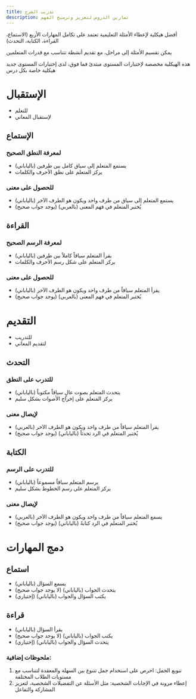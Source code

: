 ```yaml
---
title: تدريب الشرح
description: تمارين الدروس لتعزيز وترسيخ الفهم
---
```

أفضل هيكلية لإعطاء الأمثلة التعليمية تعتمد على تكامل المهارات الأربع (الاستماع، القراءة، الكتابة، التحدث)

يمكن تقسيم الأمثلة إلى مراحل، مع تقديم أنشطة تتناسب مع قدرات المتعلمين

هذه الهيكلية مخصصة لإختبارات المستوى مبتدئ فما فوق، لدى إختبارات المستوى جديد هيكلية خاصة بكل درس
# الإستقبال
- للتعلم
- لإستقبال المعاني
## الإستماع
### لمعرفة النطق الصحيح
- يستمع المتعلم إلى سياق كامل بين طرفين (بالياباني)
- يركز المتعلم على نطق الأحرف والكلمات
### للحصول على معنى
- يستمع المتعلم إلى سياق من طرف واحد ويكون هو الطرف الآخر (بالياباني)
- يُختبر المتعلم في فهم المعنى (بالعربي) (يوجد جواب صحيح)
## القراءة
### لمعرفة الرسم الصحيح
- يقرأ المتعلم سياقاً كاملاً بين طرفين (بالياباني)
- يركز المتعلم على شكل رسم الأحرف والكلمات
### للحصول على معنى
- يقرأ المتعلم سياقاً من طرف واحد ويكون هو الطرف الآخر (بالياباني)
- يُختبر المتعلم في فهم المعنى (بالعربي) (يوجد جواب صحيح)
# التقديم
- للتدريب
- لتقديم المعاني
## التحدث
### للتدرب على النطق
- يتحدث المتعلم بصوت عالٍ سياقاً مكتوباً (بالياباني)
- يركز المتعلم على إخراج الأصوات بشكل سليم
### لإيصال معنى
- يقرأ المتعلم سياقاً من طرف واحد ويكون هو الطرف الآخر (بالعربي)
- يُختبر المتعلم في الرد تحدثاً (بالياباني) (يوجد جواب صحيح)
## الكتابة
### للتدرب على الرسم
- يرسم المتعلم سياقاً مسموعاً (بالياباني)
- يركز المتعلم على رسم الخطوط بشكل سليم
### لإيصال معنى
- يسمع المتعلم سياقاً من طرف واحد ويكون هو الطرف الآخر (بالعربي)
- يُختبر المتعلم في الرد كتابةً (بالياباني) (يوجد جواب صحيح)
# دمج المهارات
## استماع
- يسمع السؤال (بالياباني)
- يتحدث الجواب (بالياباني) (لا يوجد جواب صحيح)
- يكتب السؤال والجواب (بالياباني) (إختياري)
## قراءة
- يقرأ السؤال (بالياباني)
- يكتب الجواب (بالياباني) (لا يوجد جواب صحيح)
- يتحدث السؤال والجواب (بالياباني) (إختياري)
### ملحوظات إضافية:
1. تنويع الجمل: احرص على استخدام جمل تتنوع بين السهلة والمعقدة لتتناسب مع مستويات الطلاب المختلفة
2. إعطاء مرونة في الإجابات الشخصية: مثل الأسئلة عن التفضيلات الشخصية، لتعزيز المشاركة والتفاعل